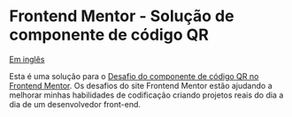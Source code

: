 # Frontend Mentor - Solução de componente de código QR

<p align="left">
<a href="/README.md">Em inglês</a>   
</p>

Esta é uma solução para o [Desafio do componente de código QR no Frontend Mentor](https://www.frontendmentor.io/challenges/qr-code-component-iux_sIO_H). Os desafios do site Frontend Mentor estão ajudando a melhorar minhas habilidades de codificação criando projetos reais do dia a dia de um desenvolvedor front-end.
